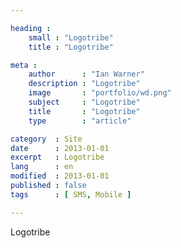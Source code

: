 ```yaml
---

heading :
    small : "Logotribe"
    title : "Logotribe"

meta :
    author      : "Ian Warner"
    description : "Logotribe"
    image       : "portfolio/wd.png"
    subject     : "Logotribe"
    title       : "Logotribe"
    type        : "article"

category  : Site
date      : 2013-01-01
excerpt   : Logotribe
lang      : en
modified  : 2013-01-01
published : false
tags      : [ SMS, Mobile ]

---
```


Logotribe
